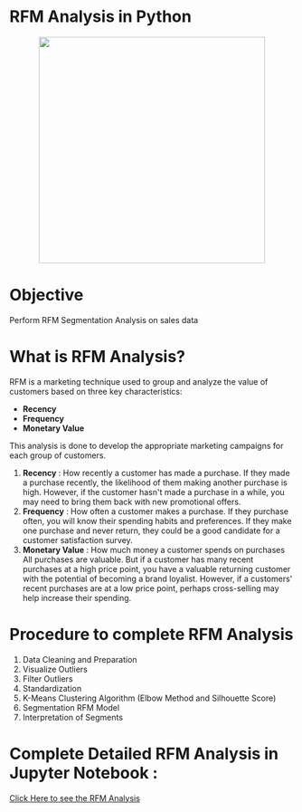 # RFM Analysis in Python

<p align = "center">
<img width = 400px height = 400px src = "https://user-images.githubusercontent.com/110753469/206972523-8d562d6d-2ffb-491a-a37a-793944ba6400.png">
</p>

# Objective
Perform RFM Segmentation Analysis on sales data 

# What is RFM Analysis? 
RFM is a marketing technique used to group and analyze the value of customers based on three key characteristics: 
<ul>
  <li><b>Recency</b></li>
  <li><b>Frequency</b></li>
  <li><b>Monetary Value</b></li>
</ul>
This analysis is done to develop the appropriate marketing campaigns for each group of customers.

<ol>
  <li>
    <b>Recency</b> : How recently a customer has made a purchase.
If they made a purchase recently, the likelihood of them making another purchase is high.
However, if the customer hasn't made a purchase in a while, you may need to bring them back with new promotional offers.
  </li>
  
  <li>
    <b>Frequency</b> : How often a customer makes a purchase.
If they purchase often, you will know their spending habits and preferences.
If they make one purchase and never return, they could be a good candidate for a customer satisfaction survey.
  </li>
  <li>
    <b>Monetary Value</b> : How much money a customer spends on purchases
All purchases are valuable. But if a customer has many recent purchases at a high price point,
you have a valuable returning customer with the potential of becoming a brand loyalist.
However, if a customers' recent purchases are at a low price point, perhaps cross-selling may help increase their spending.
  </li>
</ol>

# Procedure to complete RFM Analysis

<ol>
<li>Data Cleaning and Preparation</li>
<li>Visualize Outliers</li>
<li>Filter Outliers</li>
<li>Standardization</li>
<li>K-Means Clustering Algorithm (Elbow Method and Silhouette Score)</li>
<li>Segmentation RFM Model</li>
<li>Interpretation of Segments</li>
</ol>

# Complete Detailed RFM Analysis in Jupyter Notebook :  

[Click Here to see the RFM Analysis](https://github.com/GabrielMacJr/RFM_Analysis_Jupyter_Notebook/blob/master/RFM_Analysis.ipynb)

